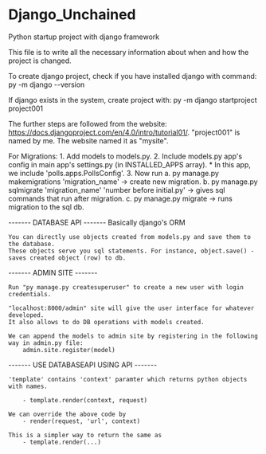 # Django_Unchained
Python startup project with django framework

This file is to write all the necessary information about when and how the project is changed.

To create django project, check if you have installed django with command:
    py -m django --version

If django exists in the system, create project with:
    py -m django startproject project001

The further steps are followed from the website: https://docs.djangoproject.com/en/4.0/intro/tutorial01/.
    "project001" is named by me. The website named it as "mysite".

For Migrations:
    1. Add models to models.py.
    2. Include models.py app's config in main app's settings.py (in INSTALLED_APPS array).
        * In this app, we include 'polls.apps.PollsConfig'.
    3. Now run
        a. py manage.py makemigrations 'migration_name' -> create new migration.
        b. py manage.py sqlmigrate 'migration_name' 'number before initial.py' -> gives sql commands that run after migration.
        c. py manage.py migrate -> runs migration to the sql db.

------- DATABASE API -------
    Basically django's ORM

    You can directly use objects created from models.py and save them to the database.
    These objects serve you sql statements. For instance, object.save() - saves created object (row) to db.


------- ADMIN SITE -------

    Run "py manage.py createsuperuser" to create a new user with login credentials.

    "localhost:8000/admin" site will give the user interface for whatever developed.
    It also allows to do DB operations with models created.
    
    We can append the models to admin site by registering in the following way in admin.py file:
        admin.site.register(model)

------- USE DATABASEAPI USING API -------

    'template' contains 'context' paramter which returns python objects with names.

        - template.render(context, request)
    
    We can override the above code by
        - render(request, 'url', context)
        
    This is a simpler way to return the same as 
        - template.render(...)